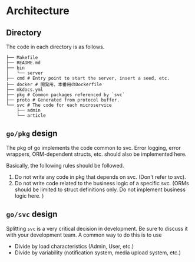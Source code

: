 # Architecture

## Directory
The code in each directory is as follows.
```
├── Makefile
├── README.md
├── bin
│   └── server
├── cmd # Entry point to start the server, insert a seed, etc.
├── docker # 開発用、本番用のDockerfile
├── mkdocs.yml
├── pkg # Common packages referenced by `svc`
├── proto # Generated from protocol buffer.
└── svc # The code for each microservice
    ├── admin
    └── article
```

## `go/pkg` design
The pkg of go implements the code common to svc. Error logging, error wrappers, ORM-dependent structs, etc. should also be implemented here.

Basically, the following rules should be followed.

1. Do not write any code in pkg that depends on svc. (Don't refer to svc).
2. Do not write code related to the business logic of a specific svc. (ORMs should be limited to struct definitions only. Do not implement business logic here. )

## `go/svc` design

Splitting `svc` is a very critical decision in development. Be sure to discuss it with your development team.
A common way to do this is to use
- Divide by load characteristics (Admin, User, etc.)
- Divide by variability (notification system, media upload system, etc.)
